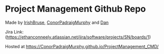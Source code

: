 # Project Management Github Repo

Made by [IrishBruse](https://github.com/IrishBruse), [ConorPadraigMurphy](https://github.com/ConorPadraigMurphy) and [Dan](https://github.com/danstevemukulupi)

Jira Link: (https://ethanconneely.atlassian.net/jira/software/projects/SN/boards/1)

Hosted at https://ConorPadraigMurphy.github.io/ProjectManagement_CMD/
